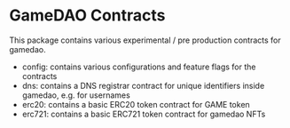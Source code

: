 # GameDAO Contracts

This package contains various experimental / pre production contracts for gamedao.

- config: contains various configurations and feature flags for the contracts
- dns: contains a DNS registrar contract for unique identifiers inside gamedao, e.g. for usernames
- erc20: contains a basic ERC20 token contract for GAME token
- erc721: contains a basic ERC721 token contract for gamedao NFTs
